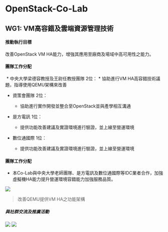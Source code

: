 # OpenStack-Co-Lab

## WG1: VM高容錯及雲端資源管理技術

#### 推動執行目標
  改善OpenStack VM HA能力，增強其應用至廠商及場域中高可用性之能力。

#### 團隊工作分配
  * 中央大學梁德容教授及王尉任教授團隊 2位：
    * 協助進行VM HA高容錯技術議題，指導使用QEMU架構來改善
    
  * 資策會團隊 2位：
    * 協助進行實作開發並整合至OpenStack並與產學相互溝通
    
  * 是方電訊 1位：
    * 提供功能改善建議及實證環境進行驗證，並上線至營運環境
    
  * 數位通國際 1位：
    * 提供功能改善建議及實證環境進行驗證，並上線至營運環境
    
#### 團隊工作分配
  * 本Co-Lab與中央大學老師團隊、是方電訊及數位通國際等IDC業者合作，加強虛擬機HA能力提升營運環境容錯能力加強服務品質。
  
![](https://github.com/twoss-io/OpenStack-Co-Lab/tree/master/img/openstack_intro1.png)
  > 改善QEMU提供VM HA之功能架構

##### 與社群交流及推廣活動

![](https://github.com/twoss-io/OpenStack-Co-Lab/tree/master/img/openstack_intro2.png)
![](https://github.com/twoss-io/OpenStack-Co-Lab/tree/master/img/openstack_intro3.png)
